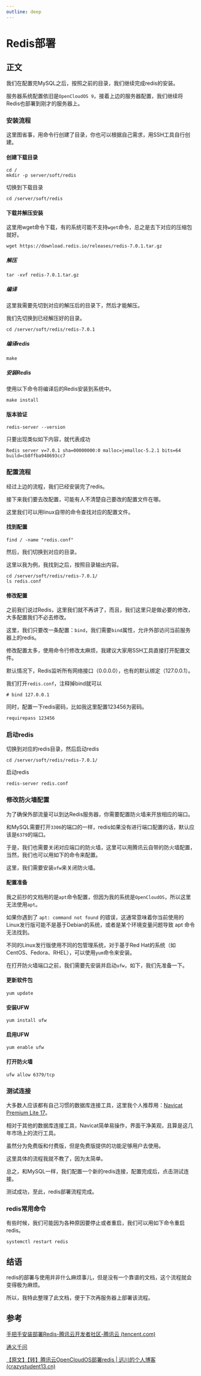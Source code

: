 ```yaml
---
outline: deep
---
```


# Redis部署

## 正文

我们在配置完MySQL之后，按照之前的目录，我们继续完成redis的安装。

服务器系统配置依旧是`OpenCloudOS 9`，接着上边的服务器配置，我们继续将Redis也部署到刚才的服务器上。



### 安装流程

这里图省事，用命令行创建了目录，你也可以根据自己需求，用SSH工具自行创建。

#### 创建下载目录

```
cd /
mkdir -p server/soft/redis
```

切换到下载目录

```
cd /server/soft/redis
```



#### 下载并解压安装

这里用wget命令下载，有的系统可能不支持`wget`命令，总之是去下对应的压缩包就好。

```
wget https://download.redis.io/releases/redis-7.0.1.tar.gz
```

##### 解压

```
tar -xvf redis-7.0.1.tar.gz
```

##### 编译

这里我需要先切到对应的解压后的目录下，然后才能解压。

我们先切换到已经解压好的目录。

```
cd /server/soft/redis/redis-7.0.1
```

##### 编译redis

```
make
```

##### 安装Redis

使用以下命令将编译后的Redis安装到系统中。

```
make install
```

#### 版本验证

```
redis-server --version
```

只要出现类似如下内容，就代表成功

```
Redis server v=7.0.1 sha=00000000:0 malloc=jemalloc-5.2.1 bits=64 build=cb8ffba948693cc7
```





### 配置流程

经过上边的流程，我们已经安装完了redis。

接下来我们要去改配置，可能有人不清楚自己要改的配置文件在哪。

这里我们可以用linux自带的命令查找对应的配置文件。

#### 找到配置

```
find / -name "redis.conf"
```

然后，我们切换到对应的目录。

这里以我为例，我找到之后，按照目录输出内容。

```
cd /server/soft/redis/redis-7.0.1/
ls redis.conf
```

#### 修改配置

之前我们说过Redis，这里我们就不再讲了，而且，我们这里只是做必要的修改，大多配置我们不必去修改。

这里，我们只要改一条配置：`bind`，我们需要`bind`属性，允许外部访问当前服务器上的redis。

修改配置太多，使用命令行修改太麻烦，我建议大家用SSH工具直接打开配置文件。

默认情况下，Redis监听所有网络接口（0.0.0.0），也有的默认绑定（127.0.0.1）。

我们打开`redis.conf`，注释掉bind就可以

```
# bind 127.0.0.1
```

同时，配置一下redis密码，比如我这里配置123456为密码。

```bash
requirepass 123456
```



### 启动redis

切换到对应的redis目录，然后启动redis

```
cd /server/soft/redis/redis-7.0.1/
```

启动redis

```
redis-server redis.conf
```



### 修改防火墙配置

为了确保外部流量可以到达Redis服务器，你需要配置防火墙来开放相应的端口。

和MySQL需要打开`3306`的端口的一样，redis如果没有进行端口配置的话，默认应该是`6379`的端口。

于是，我们也需要关闭对应端口的防火墙，这里可以用腾讯云自带的防火墙配置，当然，我们也可以用如下的命令来配置。

这里，我们需要安装`ufw`来关闭防火墙。

#### 配置准备

我之前抄的文档用的是`apt`命令配置，但因为我的系统是`OpenCloudOS`，所以这里无法使用`apt`。

如果你遇到了 `apt: command not found` 的错误，这通常意味着你当前使用的Linux发行版可能不是基于Debian的系统，或者是某个环境变量问题导致 apt 命令无法找到。

不同的Linux发行版使用不同的包管理系统，对于基于Red Hat的系统（如CentOS、Fedora、RHEL），可以使用`yum`命令来安装。

在打开防火墙端口之前，我们需要先安装并启动`ufw`，如下，我们先准备一下。

#### 更新软件包

```
yum update
```

#### 安装UFW

```
yum install ufw
```

#### 启用UFW

```
yum enable ufw
```

#### 打开防火墙

```
ufw allow 6379/tcp
```



### 测试连接

大多数人应该都有自己习惯的数据库连接工具，这里我个人推荐用：[Navicat Premium Lite 17](https://www.navicat.com.cn/download/navicat-premium-lite)。

相对于其他的数据库连接工具，Navicat简单易操作，界面干净美观，且算是这几年市场上的流行工具。

虽然分为免费版和付费版，但是免费版提供的功能足够用户去使用。

这里具体的流程我就不教了，因为太简单。

总之，和MySQL一样，我们配置一个新的redis连接，配置完成后，点击测试连接。

测试成功，至此，redis部署流程完成。



### redis常用命令

有些时候，我们可能因为各种原因要停止或者重启，我们可以用如下命令重启redis。

```
systemctl restart redis
```



## 结语

redis的部署与使用并非什么麻烦事儿，但是没有一个靠谱的文档，这个流程就会变得极为麻烦。

所以，我特此整理了此文档，便于下次再服务器上部署该流程。




## 参考

[手把手安装部署Redis-腾讯云开发者社区-腾讯云 (tencent.com)](https://cloud.tencent.com/developer/article/2358816)

[通义千问](https://tongyi.aliyun.com/qianwen/)

[【原文】【转】腾讯云OpenCloudOS部署redis | 远川的个人博客 (crazystudent13.cn)](https://crazystudent13.cn/2024/09/14/【转】腾讯云OpenCloudOS部署redis/)
